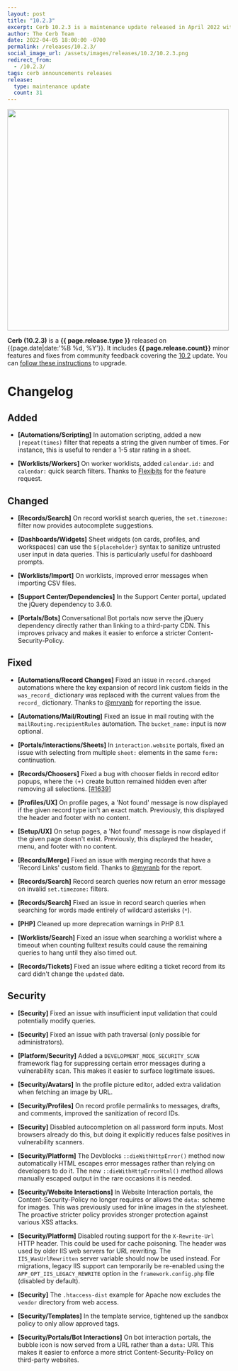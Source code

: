 ```yaml
---
layout: post
title: "10.2.3"
excerpt: Cerb 10.2.3 is a maintenance update released in April 2022 with 31 improvements from community feedback.
author: The Cerb Team
date: 2022-04-05 18:00:00 -0700
permalink: /releases/10.2.3/
social_image_url: /assets/images/releases/10.2/10.2.3.png
redirect_from:
  - /10.2.3/
tags: cerb announcements releases
release:
  type: maintenance update
  count: 31
---
```


<div class="cerb-screenshot">
<img src="{{page.social_image_url}}" class="screenshot" width="500">
</div>

**Cerb (10.2.3)** is a **{{ page.release.type }}** released on {{page.date|date:'%B %d, %Y'}}. It includes **{{ page.release.count}}** minor features and fixes from community feedback covering the [10.2](/releases/10.2/) update.  You can [follow these instructions](/docs/upgrading/) to upgrade.

# Changelog

## Added

* **[Automations/Scripting]** In automation scripting, added a new `|repeat(times)` filter that repeats a string the given number of times. For instance, this is useful to render a 1-5 star rating in a sheet.

* **[Worklists/Workers]** On worker worklists, added `calendar.id:` and `calendar:` quick search filters. Thanks to [Flexibits](https://flexibits.com/) for the feature request.

## Changed

* **[Records/Search]** On record worklist search queries, the `set.timezone:` filter now provides autocomplete suggestions.
  
* **[Dashboards/Widgets]** Sheet widgets (on cards, profiles, and workspaces) can use the `${placeholder}` syntax to sanitize untrusted user input in data queries. This is particularly useful for dashboard prompts.

* **[Worklists/Import]** On worklists, improved error messages when importing CSV files.

* **[Support Center/Dependencies]** In the Support Center portal, updated the jQuery dependency to 3.6.0.

* **[Portals/Bots]** Conversational Bot portals now serve the jQuery dependency directly rather than linking to a third-party CDN. This improves privacy and makes it easier to enforce a stricter Content-Security-Policy.

## Fixed

* **[Automations/Record Changes]** Fixed an issue in `record.changed` automations where the key expansion of record link custom fields in the `was_record_` dictionary was replaced with the current values from the `record_` dictionary. Thanks to [@mryanb](https://github.com/mryanb/) for reporting the issue.

* **[Automations/Mail/Routing]** Fixed an issue in mail routing with the `mailRouting.recipientRules` automation. The `bucket_name:` input is now optional.

* **[Portals/Interactions/Sheets]** In `interaction.website` portals, fixed an issue with selecting from multiple `sheet:` elements in the same `form:` continuation.

* **[Records/Choosers]** Fixed a bug with chooser fields in record editor popups, where the `(+)` create button remained hidden even after removing all selections. [[#1639](https://github.com/jstanden/cerb/issues/1639)]

* **[Profiles/UX]** On profile pages, a 'Not found' message is now displayed if the given record type isn't an exact match. Previously, this displayed the header and footer with no content.

* **[Setup/UX]** On setup pages, a 'Not found' message is now displayed if the given page doesn't exist. Previously, this displayed the header, menu, and footer with no content.

* **[Records/Merge]** Fixed an issue with merging records that have a 'Record Links' custom field. Thanks to [@myranb](https://github.com/mryanb/) for the report.

* **[Records/Search]** Record search queries now return an error message on invalid `set.timezone:` filters.

* **[Records/Search]** Fixed an issue in record search queries when searching for words made entirely of wildcard asterisks (`*`).

* **[PHP]** Cleaned up more deprecation warnings in PHP 8.1.

* **[Worklists/Search]** Fixed an issue when searching a worklist where a timeout when counting fulltext results could cause the remaining queries to hang until they also timed out.

* **[Records/Tickets]** Fixed an issue where editing a ticket record from its card didn't change the `updated` date.

## Security

* **[Security]** Fixed an issue with insufficient input validation that could potentially modify queries.

* **[Security]** Fixed an issue with path traversal (only possible for administrators).

* **[Platform/Security]** Added a `DEVELOPMENT_MODE_SECURITY_SCAN` framework flag for suppressing certain error messages during a vulnerability scan. This makes it easier to surface legitimate issues.

* **[Security/Avatars]** In the profile picture editor, added extra validation when fetching an image by URL.

* **[Security/Profiles]** On record profile permalinks to messages, drafts, and comments, improved the sanitization of record IDs.

* **[Security]** Disabled autocompletion on all password form inputs. Most browsers already do this, but doing it explicitly reduces false positives in vulnerability scanners.

* **[Security/Platform]** The Devblocks `::dieWithHttpError()` method now automatically HTML escapes error messages rather than relying on developers to do it. The new `::dieWithHttpErrorHtml()` method allows manually escaped output in the rare occasions it is needed.

* **[Security/Website Interactions]** In Website Interaction portals, the Content-Security-Policy no longer requires or allows the `data:` scheme for images. This was previously used for inline images in the stylesheet. The proactive stricter policy provides stronger protection against various XSS attacks.

* **[Security/Platform]** Disabled routing support for the `X-Rewrite-Url` HTTP header. This could be used for cache poisoning. The header was used by older IIS web servers for URL rewriting. The `IIS_WasUrlRewritten` server variable should now be used instead. For migrations, legacy IIS support can temporarily be re-enabled using the `APP_OPT_IIS_LEGACY_REWRITE` option in the `framework.config.php` file (disabled by default).

* **[Security]** The `.htaccess-dist` example for Apache now excludes the `vendor` directory from web access.

* **[Security/Templates]** In the template service, tightened up the sandbox policy to only allow approved tags.

* **[Security/Portals/Bot Interactions]** On bot interaction portals, the bubble icon is now served from a URL rather than a `data:` URI. This makes it easier to enforce a more strict Content-Security-Policy on third-party websites.